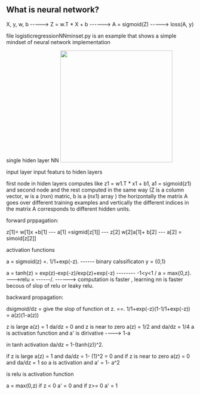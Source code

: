  ## What is neural network?
 X, y, w, b -----> Z = w.T * X + b ------> A = sigmoid(Z) -----> loss(A, y) 
 
 file logisticregressionNNminset.py is an example that shows a simple mindset of neural network implementation 
 
 
 single hiden layer NN
<img src="https://user-images.githubusercontent.com/64529936/119261066-f6ebaa80-bbd5-11eb-962f-0641b5a61f57.png" width="300" height="300">

input layer input featurs to hiden layers

first node in hiden layers computes like z1 = w1.T * x1 + b1,  a1 = sigmoid(z1)  and second node and the rest computed in the same way
(Z is a column vector, w is a (nxn) matric, b is a (nx1) array )
the horizontally the matrix A goes over different training examples and vertically the different indices in the matrix A corresponds to different hidden units.
  
forward prppagation:  
  
z[1]= w[1]x +b[1] ---
a[1] =sigmid[z[1]] ---
z[2] w[2]a[1]+ b[2] ---
a[2] = simoid[z[2]] 

activation functions

a = sigmoid(z) =. 1/1+exp(-z).      ------ binary calssificaton y = {0,1}

a = tanh(z)  = exp(z)-exp(-z)/exp(z)+exp(-z) -------- -1<y<1
                                  /
a = max{0,z}.  --->relu =  ------/.      ------> computation is faster , learning nn is faster becous of slop of relu or leaky relu.

backward propagation:

dsigmoid/dz = give the slop of function ot z. ==. 1/1+exp(-z)(1-1/1+exp(-z)) = a(z)(1-a(z))

z is large a(z) = 1 da/dz = 0  and z is near to zero a(z) = 1/2  and da/dz = 1/4 
a is activation function and a' is dirivative ----> 1-a

in tanh activation
 da/dz = 1-(tanh(z))^2.   
 
 if z is large a(z) = 1 and da/dz = 1- (1)^2 = 0
 and if z is near to zero a(z) = 0 and da/dz = 1
 so a is activation and a' = 1- a^2
 
 is relu is activation function
 
 a = max(0,z)
 if z < 0  a' = 0 and if z>= 0 a' = 1
 
 

